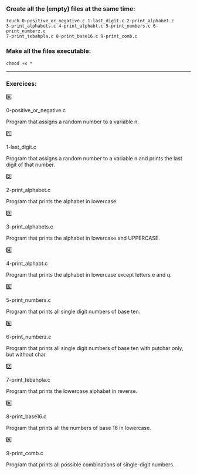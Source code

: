 ### Create all the (empty) files at the same time:

```
touch 0-positive_or_negative.c 1-last_digit.c 2-print_alphabet.c 
3-print_alphabets.c 4-print_alphabt.c 5-print_numbers.c 6-print_numberz.c 
7-print_tebahpla.c 8-print_base16.c 9-print_comb.c
```
### Make all the files executable:
```
chmod +x * 
```
-----------------------------------------------

### Exercices:

:zero:

0-positive_or_negative.c

Program that assigns a random number to a variable n.


:one:

1-last_digit.c

Program that assigns a random number to a variable n
and prints the last digit of that number.


:two:

2-print_alphabet.c

Program that prints the alphabet in lowercase.


:three:

3-print_alphabets.c

Program that prints the alphabet in lowercase and UPPERCASE.


:four:

4-print_alphabt.c

Program that prints the alphabet in lowercase except letters e and q.


:five:

5-print_numbers.c

Program that prints all single digit numbers of base ten.


:six:

6-print_numberz.c

Program that prints all single digit numbers of base ten
with putchar only, but without char.


:seven:

7-print_tebahpla.c

Program that prints the lowercase alphabet in reverse.


:eight:

8-print_base16.c

Program that prints all the numbers of base 16 in lowercase.


:nine:

9-print_comb.c

Program that prints all possible combinations of single-digit numbers.
